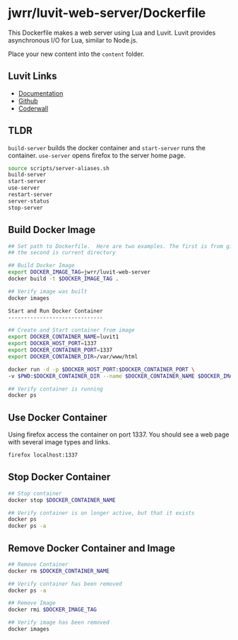 jwrr/luvit-web-server/Dockerfile
================================

This Dockerfile makes a web server using Lua and Luvit. 
Luvit provides asynchronous I/O for Lua, similar to Node.js.

Place your new content into the `content` folder.

Luvit Links
-----------

* [Documentation](https://luvit.io/)
* [Github](https://github.com/luvit/luvit)
* [Coderwall](https://coderwall.com/p/gkokaw/luvit-node-s-ziggy-stardust)


TLDR
----

`build-server` builds the docker container and `start-server` runs the 
container. `use-server` opens firefox to the server home page.

```bash
source scripts/server-aliases.sh
build-server
start-server
use-server
restart-server
server-status
stop-server
```

Build Docker Image
------------------

```bash
## Set path to Dockerfile.  Here are two examples. The first is from github, 
## the second is current directory

## Build Docker Image
export DOCKER_IMAGE_TAG=jwrr/luvit-web-server
docker build -t $DOCKER_IMAGE_TAG .

## Verify image was built
docker images

Start and Run Docker Container
------------------------------

## Create and Start container from image
export DOCKER_CONTAINER_NAME=luvit1
export DOCKER_HOST_PORT=1337
export DOCKER_CONTAINER_PORT=1337
export DOCKER_CONTAINER_DIR=/var/www/html

docker run -d -p $DOCKER_HOST_PORT:$DOCKER_CONTAINER_PORT \
-v $PWD:$DOCKER_CONTAINER_DIR --name $DOCKER_CONTAINER_NAME $DOCKER_IMAGE_TAG

## Verify container is running
docker ps
```

Use Docker Container
--------------------

Using firefox access the container on port 1337. You should see a web page with
several image types and links.

```bash
firefox localhost:1337
```

Stop Docker Container
---------------------

```bash
## Stop container
docker stop $DOCKER_CONTAINER_NAME

## Verify container is on longer active, but that it exists
docker ps
docker ps -a
```

Remove Docker Container and Image
---------------------------------

```bash
## Remove Container
docker rm $DOCKER_CONTAINER_NAME

## Verify container has been removed
docker ps -a

## Remove Image
docker rmi $DOCKER_IMAGE_TAG

## Verify image has been removed
docker images
```

